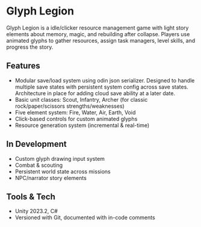 # Glyph Legion

Glyph Legion is a idle/clicker resource management game with light story elements about memory, magic, and rebuilding after collapse. Players use animated glyphs to gather resources, assign task managers, level skills, and progress the story.

## Features
- Modular save/load system using odin json serializer. Designed to handle multiple save states with persistent system config across save states. Architecture in place for adding cloud save ability at a later date.
- Basic unit classes: Scout, Infantry, Archer (for classic rock/paper/scissors strengths/weaknesses)
- Five element system: Fire, Water, Air, Earth, Void
- Click-based controls for custom animated glyphs
- Resource generation system (incremental & real-time)

## In Development
- Custom glyph drawing input system
- Combat & scouting
- Persistent world state across missions
- NPC/narrator story elements

## Tools & Tech
- Unity 2023.2, C#
- Versioned with Git, documented with in-code comments
